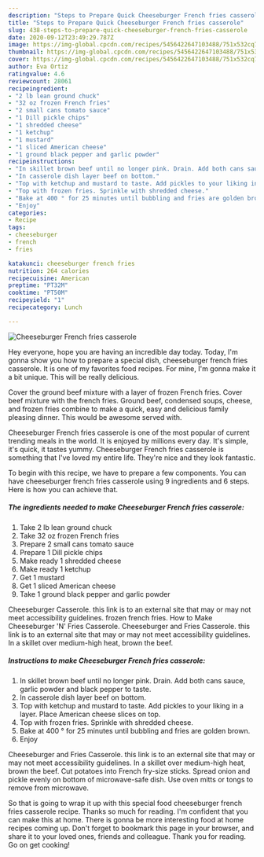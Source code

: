 ```yaml
---
description: "Steps to Prepare Quick Cheeseburger French fries casserole"
title: "Steps to Prepare Quick Cheeseburger French fries casserole"
slug: 438-steps-to-prepare-quick-cheeseburger-french-fries-casserole
date: 2020-09-12T23:49:29.787Z
image: https://img-global.cpcdn.com/recipes/5456422647103488/751x532cq70/cheeseburger-french-fries-casserole-recipe-main-photo.jpg
thumbnail: https://img-global.cpcdn.com/recipes/5456422647103488/751x532cq70/cheeseburger-french-fries-casserole-recipe-main-photo.jpg
cover: https://img-global.cpcdn.com/recipes/5456422647103488/751x532cq70/cheeseburger-french-fries-casserole-recipe-main-photo.jpg
author: Eva Ortiz
ratingvalue: 4.6
reviewcount: 28061
recipeingredient:
- "2 lb lean ground chuck"
- "32 oz frozen French fries"
- "2 small cans tomato sauce"
- "1 Dill pickle chips"
- "1 shredded cheese"
- "1 ketchup"
- "1 mustard"
- "1 sliced American cheese"
- "1 ground black pepper and garlic powder"
recipeinstructions:
- "In skillet brown beef until no longer pink. Drain. Add both cans sauce,  garlic powder and black pepper to taste."
- "In casserole dish layer beef on bottom."
- "Top with ketchup and mustard to taste. Add pickles to your liking in a layer. Place American cheese slices on top."
- "Top with frozen fries. Sprinkle with shredded cheese."
- "Bake at 400 ° for 25 minutes until bubbling and fries are golden brown."
- "Enjoy"
categories:
- Recipe
tags:
- cheeseburger
- french
- fries

katakunci: cheeseburger french fries 
nutrition: 264 calories
recipecuisine: American
preptime: "PT32M"
cooktime: "PT50M"
recipeyield: "1"
recipecategory: Lunch

---
```



![Cheeseburger French fries casserole](https://img-global.cpcdn.com/recipes/5456422647103488/751x532cq70/cheeseburger-french-fries-casserole-recipe-main-photo.jpg)

Hey everyone, hope you are having an incredible day today. Today, I'm gonna show you how to prepare a special dish, cheeseburger french fries casserole. It is one of my favorites food recipes. For mine, I'm gonna make it a bit unique. This will be really delicious.

Cover the ground beef mixture with a layer of frozen French fries. Cover beef mixture with the french fries. Ground beef, condensed soups, cheese, and frozen fries combine to make a quick, easy and delicious family pleasing dinner. This would be awesome served with.

Cheeseburger French fries casserole is one of the most popular of current trending meals in the world. It is enjoyed by millions every day. It's simple, it's quick, it tastes yummy. Cheeseburger French fries casserole is something that I've loved my entire life. They're nice and they look fantastic.


To begin with this recipe, we have to prepare a few components. You can have cheeseburger french fries casserole using 9 ingredients and 6 steps. Here is how you can achieve that.

<!--inarticleads1-->

##### The ingredients needed to make Cheeseburger French fries casserole:

1. Take 2 lb lean ground chuck
1. Take 32 oz frozen French fries
1. Prepare 2 small cans tomato sauce
1. Prepare 1 Dill pickle chips
1. Make ready 1 shredded cheese
1. Make ready 1 ketchup
1. Get 1 mustard
1. Get 1 sliced American cheese
1. Take 1 ground black pepper and garlic powder


Cheeseburger Casserole. this link is to an external site that may or may not meet accessibility guidelines. frozen french fries. How to Make Cheeseburger &#39;N&#39; Fries Casserole. Cheeseburger and Fries Casserole. this link is to an external site that may or may not meet accessibility guidelines. In a skillet over medium-high heat, brown the beef. 

<!--inarticleads2-->

##### Instructions to make Cheeseburger French fries casserole:

1. In skillet brown beef until no longer pink. Drain. Add both cans sauce,  garlic powder and black pepper to taste.
1. In casserole dish layer beef on bottom.
1. Top with ketchup and mustard to taste. Add pickles to your liking in a layer. Place American cheese slices on top.
1. Top with frozen fries. Sprinkle with shredded cheese.
1. Bake at 400 ° for 25 minutes until bubbling and fries are golden brown.
1. Enjoy


Cheeseburger and Fries Casserole. this link is to an external site that may or may not meet accessibility guidelines. In a skillet over medium-high heat, brown the beef. Cut potatoes into French fry-size sticks. Spread onion and pickle evenly on bottom of microwave-safe dish. Use oven mitts or tongs to remove from microwave. 

So that is going to wrap it up with this special food cheeseburger french fries casserole recipe. Thanks so much for reading. I'm confident that you can make this at home. There is gonna be more interesting food at home recipes coming up. Don't forget to bookmark this page in your browser, and share it to your loved ones, friends and colleague. Thank you for reading. Go on get cooking!
